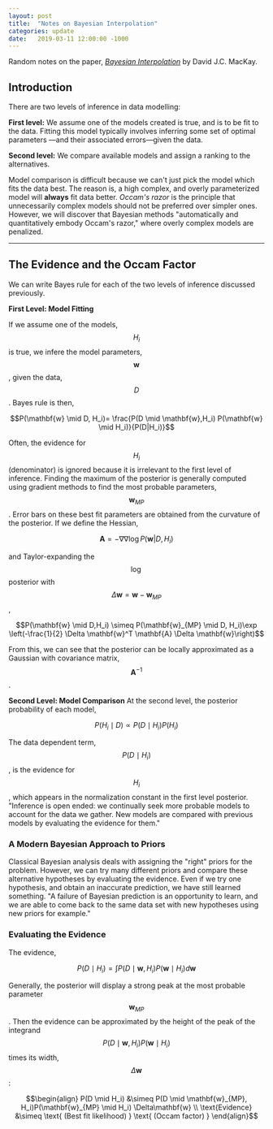 ```yaml
---
layout: post
title:  "Notes on Bayesian Interpolation"
categories: update
date:   2019-03-11 12:00:00 -1000
---
```


Random notes on the paper, [_Bayesian Interpolation_](http://citeseerx.ist.psu.edu/viewdoc/summary?doi=10.1.1.27.9072) by David J.C. MacKay.

## Introduction

There are two levels of inference in data modelling:

**First level:** We assume one of the models created is true, and is to be fit to the data. Fitting this model typically involves inferring some set of optimal parameters &mdash;and their associated errors&mdash;given the data.

**Second level:** We compare available models and assign a ranking to the alternatives.

Model comparison is difficult because we can't just pick the model which fits the data best. The reason is, a high complex, and overly parameterized model will **always** fit data better. _Occam's razor_ is the principle that unnecessarily complex models should not be preferred over simpler ones. However, we will discover that Bayesian methods "automatically and quantitatively embody Occam's razor," where overly complex models are penalized.

___
## The Evidence and the Occam Factor

We can write Bayes rule for each of the two levels of inference discussed previously.

**First Level: Model Fitting**

If we assume one of the models, $$H_i$$ is true, we infere the model parameters, $$\mathbf{w}$$, given the data, $$D$$. Bayes rule is then,

$$P(\mathbf{w} \mid D, H_i)= \frac{P(D \mid \mathbf{w},H_i) P(\mathbf{w} \mid H_i)}{P(D|H_i)}$$

Often, the evidence for $$H_i$$ (denominator) is ignored because it is irrelevant to the first level of inference. Finding the maximum of the posterior is generally computed using gradient methods to find the most probable parameters, $$\mathbf{w}_{MP}$$. Error bars on these best fit parameters are obtained from the curvature of the posterior. If we define the Hessian,

$$\mathbf{A} = -\nabla\nabla \log P(\mathbf{w}|D,H_i)$$

and Taylor-expanding the $$\log$$ posterior with $$\Delta\mathbf{w}=\mathbf{w}-\mathbf{w}_{MP}$$,

$$P(\mathbf{w} \mid D,H_i) \simeq P(\mathbf{w}_{MP} \mid D, H_i)\exp \left(-\frac{1}{2} \Delta \mathbf{w}^T \mathbf{A} \Delta \mathbf{w}\right)$$

From this, we can see that the posterior can be locally approximated as a Gaussian with covariance matrix, $$\mathbf{A}^{-1}$$.

**Second Level: Model Comparison** At the second level, the posterior probability of each model,

$$P(H_i \mid D) \propto P(D \mid H_i)P(H_i)$$

The data dependent term, $$P(D \mid H_i)$$, is the evidence for $$H_i$$, which appears in the normalization constant in the first level posterior. "Inference is open ended: we continually seek more probable models to account for the data we gather. New models are compared with previous models by evaluating the evidence for them."

### A Modern Bayesian Approach to Priors
Classical Bayesian analysis deals with assigning the "right" priors for the problem. However, we can try many different priors and compare these alternative hypotheses by evaluating the evidence. Even if we try one hypothesis, and obtain an inaccurate prediction, we have still learned something. "A failure of Bayesian prediction is an opportunity to learn, and we are able to come back to the same data set with new hypotheses using new priors for example."

### Evaluating the Evidence

The evidence,

$$P(D \mid H_i) = \int P(D \mid \mathbf{w}, H_i)P(\mathbf{w} \mid H_i)d\mathbf{w}$$

Generally, the posterior will display a strong peak at the most probable parameter $$\mathbf{w}_{MP}$$. Then the evidence can be approximated by the height of the peak of the integrand $$P(D \mid \mathbf{w}, H_i)P(\mathbf{w} \mid H_i)$$ times its width, $$\Delta \mathbf{w}$$:

$$\begin{align} P(D \mid H_i) &\simeq P(D \mid \mathbf{w}_{MP}, H_i)P(\mathbf{w}_{MP} \mid H_i) \Delta\mathbf{w} \\ \text{Evidence} &\simeq \text{ (Best fit likelihood) } \text{ (Occam factor) } \end{align}$$
